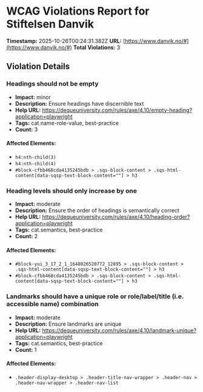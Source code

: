 # WCAG Violations Report for Stiftelsen Danvik

**Timestamp:** 2025-10-26T00:24:31.382Z
**URL:** [https://www.danvik.no/#](https://www.danvik.no/#)
**Total Violations:** 3

## Violation Details

### Headings should not be empty

- **Impact:** minor
- **Description:** Ensure headings have discernible text
- **Help URL:** https://dequeuniversity.com/rules/axe/4.10/empty-heading?application=playwright
- **Tags:** cat.name-role-value, best-practice
- **Count:** 3

#### Affected Elements:

- `h4:nth-child(3)`
- `h4:nth-child(4)`
- `#block-cfbb468cda4135245bdb > .sqs-block-content > .sqs-html-content[data-sqsp-text-block-content=""] > h3`

### Heading levels should only increase by one

- **Impact:** moderate
- **Description:** Ensure the order of headings is semantically correct
- **Help URL:** https://dequeuniversity.com/rules/axe/4.10/heading-order?application=playwright
- **Tags:** cat.semantics, best-practice
- **Count:** 2

#### Affected Elements:

- `#block-yui_3_17_2_1_1648026520772_12895 > .sqs-block-content > .sqs-html-content[data-sqsp-text-block-content=""] > h3`
- `#block-cfbb468cda4135245bdb > .sqs-block-content > .sqs-html-content[data-sqsp-text-block-content=""] > h3`

### Landmarks should have a unique role or role/label/title (i.e. accessible name) combination

- **Impact:** moderate
- **Description:** Ensure landmarks are unique
- **Help URL:** https://dequeuniversity.com/rules/axe/4.10/landmark-unique?application=playwright
- **Tags:** cat.semantics, best-practice
- **Count:** 1

#### Affected Elements:

- `.header-display-desktop > .header-title-nav-wrapper > .header-nav > .header-nav-wrapper > .header-nav-list`

